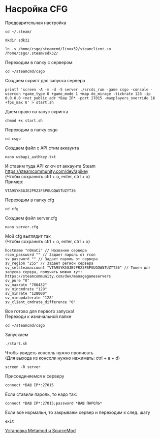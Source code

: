 # Насройка CFG

Предварительная настройка

```
cd ~/.steam/
```
```
mkdir sdk32
```
```
ln -s /home/csgo/steamcmd/linux32/steamclient.so /home/csgo/.steam/sdk32/
```

Переходим в папку с сервером

```
cd ~/steamcmd/csgo
```

Создаем скрипт для запуска сервера

```
printf 'screen -A -m -d -S server ./srcds_run -game csgo -console -usercon +game_type 0 +game_mode 1 +map de_mirage -tickrate 128 -ip 0.0.0.0 +net_public_adr *Ваш IP* -port 27015 -maxplayers_override 16 +fps_max 0' > start.sh
```

Даем право на запус скрипта

```
chmod +x start.sh
```

Переходим в папку csgo

```
cd csgo
```

Создаем файл с API стим аккаунта

```
nano webapi_authkey.txt
```

И ставим туда API ключ от аккаунта Steam https://steamcommunity.com/dev/apikey <br/> (Чтобы сохранить ctrl + o, enter, ctrl + x) <br/> Пример:

```
VTA9SYK5GJE2PR23FSPGUGQW5TUZYT36
```

Переходим в папку cfg

```
cd cfg
```

Создаем файл server.cfg

```
nano server.cfg
```

Мой cfg выглядит так <br/> (Чтобы сохранить ctrl + o, enter, ctrl + x)

```
hostname "n0maCi" // Название сервера
rcon_password "" // Задает пароль от rcon
sv_password "" // Задает пароль от сервера
sv_region "255" // Задает регион сервера
sv_setsteamaccount "VTA9SYK5GJE2PR23FSPGUGQW5TUZYT36" // Токен для запуска сервра, получить можно тут: https://steamcommunity.com/dev/managegameservers
sv_pure "0"
sv_maxrate "786432"
sv_mincmdrate "128"
sv_minrate "128000"
sv_minupdaterate "128"
sv_client_cmdrate_difference "0"
```

Все готово для первого запуска! <br/> Переходи к изначальной папке

```
cd ~/steamcmd/csgo
```

Запускаем

```
./start.sh
```

Чтобы увидеть консоль нужно прописать <br/> (Для выхода из консоли нужно нажимать: ctrl + a + d)

```
screen -R server
```

Присоединяемся к серверу

```
connect *ВАШ IP*:27015
```

Если ставили пароль, то надо так:

```
connect *ВАШ IP*:27015;password *ВАШ ПАРОЛЬ*
```
Если все нормальн, то закрываем сервер и переходим к след. шагу

```
exit
```

[Установка Metamod и SourceMod](3-sourcemod.md)

